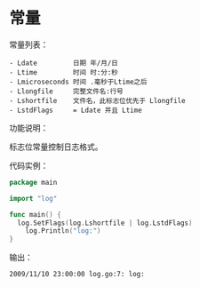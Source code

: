 # 常量

常量列表：

~~~
- Ldate         日期 年/月/日
- Ltime         时间 时:分:秒
- Lmicroseconds 时间 .毫秒于Ltime之后
- Llongfile     完整文件名:行号
- Lshortfile    文件名，此标志位优先于 Llongfile
- LstdFlags     = Ldate 并且 Ltime
~~~

功能说明：

标志位常量控制日志格式。

代码实例：
```go
package main

import "log"

func main() {
  log.SetFlags(log.Lshortfile | log.LstdFlags)
	log.Println("log:")
}
```

输出：
~~~
2009/11/10 23:00:00 log.go:7: log:
~~~
